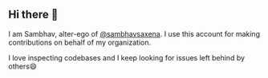 ## Hi there 👋

I am Sambhav, alter-ego of [@sambhavsaxena](https://github.com/sambhavsaxena).
I use this account for making contributions on behalf of my organization.

I love inspecting codebases and I keep looking for issues left behind by others😄
